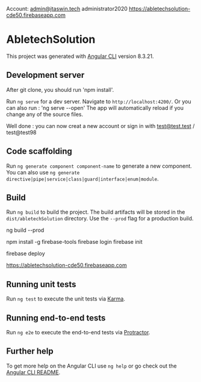 Account:
admin@jtaswin.tech
administrator2020
https://abletechsolution-cde50.firebaseapp.com

# AbletechSolution

This project was generated with [Angular CLI](https://github.com/angular/angular-cli) version 8.3.21.

## Development server

After git clone, you should run 'npm install'.

Run `ng serve` for a dev server. Navigate to `http://localhost:4200/`. Or you can also run : 'ng serve --open' 
The app will automatically reload if you change any of the source files.

Well done : you can now creat a new account or sign in with test@test.test / test@test98

## Code scaffolding

Run `ng generate component component-name` to generate a new component. You can also use `ng generate directive|pipe|service|class|guard|interface|enum|module`.

## Build

Run `ng build` to build the project. The build artifacts will be stored in the `dist/abletechSolution` directory. Use the `--prod` flag for a production build.

ng build --prod

npm install -g firebase-tools
firebase login
firebase init

firebase deploy

https://abletechsolution-cde50.firebaseapp.com

## Running unit tests

Run `ng test` to execute the unit tests via [Karma](https://karma-runner.github.io).

## Running end-to-end tests

Run `ng e2e` to execute the end-to-end tests via [Protractor](http://www.protractortest.org/).

## Further help

To get more help on the Angular CLI use `ng help` or go check out the [Angular CLI README](https://github.com/angular/angular-cli/blob/master/README.md).
